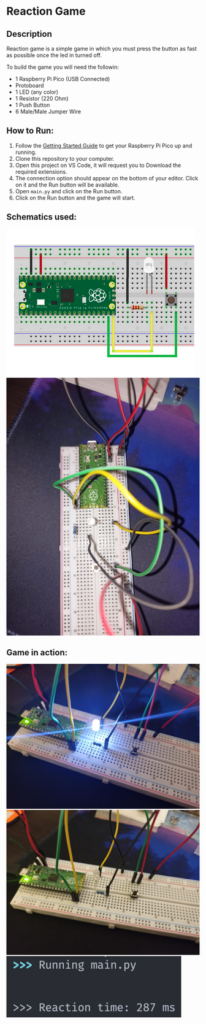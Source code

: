 # Reaction Game

## Description

Reaction game is a simple game in which you must press the button as fast as possible once the led in turned off.

To build the game you will need the followin:

- 1 Raspberry Pi Pico (USB Connected)
- Protoboard
- 1 LED (any color)
- 1 Resistor (220 Ohm)
- 1 Push Button
- 6 Male/Male Jumper Wire

## How to Run:

1. Follow the [Getting Started Guide](https://www.raspberrypi.com/documentation/microcontrollers/) to get your Raspberry Pi Pico up and running.
2. Clone this repository to your computer.
3. Open this project on VS Code, it will request you to Download the required extensions.
4. The connection option should appear on the bottom of your editor. Click on it and the Run button will be available.
5. Open `main.py` and click on the Run button.
6. Click on the Run button and the game will start.

## Schematics used:

![Schematics](/images/schematics.png)
![Real-world Schematics](/images/real_world_schematics.jpeg)

## Game in action:

![Game in action 01](/images/game01.jpeg)
![Game in action 02](/images/game02.jpeg)
![Game in action 03](/images/game03.png)

